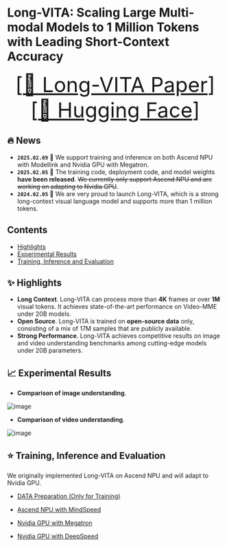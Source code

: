 # Long-VITA: Scaling Large Multi-modal Models to 1 Million Tokens with Leading Short-Context Accuracy

<font size=7><div align='center' > [[📖 Long-VITA Paper](https://arxiv.org/abs/2502.05177)] [[🤗 Hugging Face](https://huggingface.co/VITA-MLLM)] </div></font>


## 🔥 News
* **`2025.02.09`** 🌟 We support training and inference on both Ascend NPU with Modellink and Nvidia GPU with Megatron.
* **`2025.02.05`** 🌟 The training code, deployment code, and model weights **have been released**. ~~We currently only support Ascend NPU and are working on adapting to Nvidia GPU~~.
* **`2024.02.05`** 🌟 We are very proud to launch Long-VITA, which is a strong long-context visual language model and supports more than 1 million tokens.


## Contents <!-- omit in toc -->


- [Highlights](#-highlights)
- [Experimental Results](#-experimental-results)
- [Training, Inference and Evaluation](#-training-inference-and-evaluation)


## ✨ Highlights

- **Long Context**. Long-VITA can process more than **4K** frames or over **1M** visual tokens. It achieves state-of-the-art performance on Video-MME under 20B models.
- **Open Source**. Long-VITA is trained on **open-source data** only, consisting of a mix of 17M samples that are publicly available.
- **Strong Performance**. Long-VITA achieves competitive results on image and video understanding benchmarks among cutting-edge models under 20B parameters.
  

## 📈 Experimental Results
- **Comparison of image understanding**.

![image](https://github.com/user-attachments/assets/30f62f51-675e-4dac-9f18-f743c311f9be)



- **Comparison of video understanding**.

![image](https://github.com/user-attachments/assets/01892ff3-cdcd-4d15-ad6d-5cc99ccbfa70)





## ⭐ Training, Inference and Evaluation

We originally implemented Long-VITA on Ascend NPU and will adapt to Nvidia GPU.

- [DATA Preparation (Only for Training)](https://github.com/VITA-MLLM/Long-VITA/blob/main/DATA.md)
  
- [Ascend NPU with MindSpeed](https://github.com/VITA-MLLM/Long-VITA/blob/main/NPU_MindSpeed.md)

- [Nvidia GPU with Megatron](https://github.com/VITA-MLLM/Long-VITA/blob/main/GPU_Megatron.md)

- [Nvidia GPU with DeepSpeed](https://github.com/VITA-MLLM/Long-VITA/blob/main/GPU_DeepSpeed.md)



